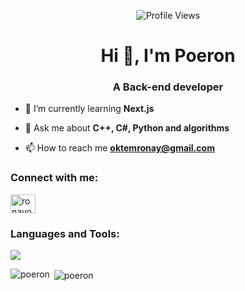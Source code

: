 <p align = "center">
	<img src = "https://komarev.com/ghpvc/?username=Poeron&style=plastic&color=blueviolet" alt = "Profile Views"/>
</p>
<h1 align="center">Hi 👋, I'm Poeron</h1>
<h3 align="center">A Back-end developer</h3>

- 🌱 I’m currently learning **Next.js**

- 💬 Ask me about **C++, C#, Python and algorithms**

- 📫 How to reach me **oktemronay@gmail.com**

<h3 align="left">Connect with me:</h3>
<p align="left">
<a href="https://linkedin.com/in/ronayoktem" target="blank"><img align="center" src="https://raw.githubusercontent.com/rahuldkjain/github-profile-readme-generator/master/src/images/icons/Social/linked-in-alt.svg" alt="ronayoktem" height="30" width="40" /></a>
</p>

<h3 align="left">Languages and Tools:</h3>
  <a href="https://skillicons.dev">
    <img src="https://skillicons.dev/icons?i=cpp,py,ts,js,cs,git,github,docker,kali,npm,obsidian,postgres,sqlite,express,html,linux,md,mysql,nextjs,nodejs,postman,vite,react,visualstudio,vscode,sublime,bash,bootstrap,arduino,django,dotnet&perline=14" />
  </a>

<p><img align="left" src="https://github-readme-stats.vercel.app/api/top-langs?username=poeron&show_icons=true&locale=en&layout=compact" alt="poeron" /></p>

<p>&nbsp;<img align="center" src="https://github-readme-stats.vercel.app/api?username=poeron&show_icons=true&locale=en" alt="poeron" /></p>
